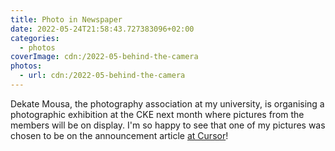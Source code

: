 ```yaml
---
title: Photo in Newspaper
date: 2022-05-24T21:58:43.727383096+02:00
categories:
  - photos
coverImage: cdn:/2022-05-behind-the-camera
photos:
  - url: cdn:/2022-05-behind-the-camera
---
```


Dekate Mousa, the photography association at my university, is organising a photographic exhibition at the CKE next month where pictures from the members will be on display. I'm so happy to see that one of my pictures was chosen to be on the announcement article [at Cursor](https://www.cursor.tue.nl/en/news/2022/mei/week-4/dekate-mousa-organizes-exhibition-at-cke/)!
